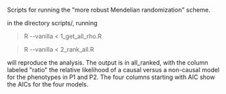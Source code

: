 Scripts for running the "more robust Mendelian randomization" scheme.

in the directory scripts/, running

>R --vanilla < 1_get_all_rho.R

>R --vanilla < 2_rank_all.R

will reproduce the analysis. The output is in all_ranked, with the column labeled "ratio" the relative likelihood of a causal versus a non-causal model for the phenotypes in P1 and P2. The four columns starting with AIC show the AICs for the four models.
